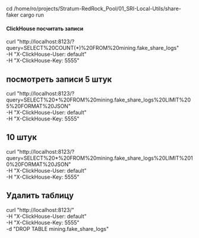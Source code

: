 cd /home/ro/projects/Stratum-RedRock_Pool/01_SRI-Local-Utils/share-faker
cargo run

#### ClickHouse посчитать записи
curl "http://localhost:8123/?query=SELECT%20COUNT(*)%20FROM%20mining.fake_share_logs" \
  -H "X-ClickHouse-User: default" \
  -H "X-ClickHouse-Key: 5555"
## посмотреть записи 5 штук
curl "http://localhost:8123/?query=SELECT%20*%20FROM%20mining.fake_share_logs%20LIMIT%205%20FORMAT%20JSON" \
  -H "X-ClickHouse-User: default" \
  -H "X-ClickHouse-Key: 5555"
## 10 штук
curl "http://localhost:8123/?query=SELECT%20*%20FROM%20mining.fake_share_logs%20LIMIT%2010%20FORMAT%20JSON" \
  -H "X-ClickHouse-User: default" \
  -H "X-ClickHouse-Key: 5555"
## Удалить таблицу
curl "http://localhost:8123/" \
  -H "X-ClickHouse-User: default" \
  -H "X-ClickHouse-Key: 5555" \
  -d "DROP TABLE mining.fake_share_logs"
